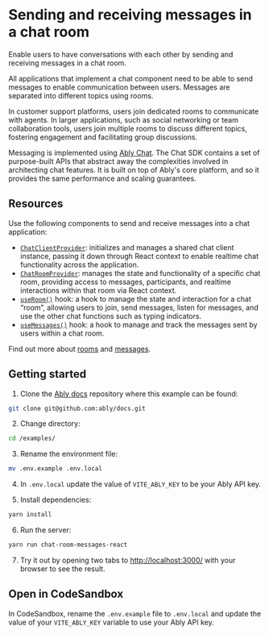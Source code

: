 # Sending and receiving messages in a chat room

Enable users to have conversations with each other by sending and receiving messages in a chat room.

All applications that implement a chat component need to be able to send messages to enable communication between users. Messages are separated into different topics using rooms.

In customer support platforms, users join dedicated rooms to communicate with agents. In larger applications, such as social networking or team collaboration tools, users join multiple rooms to discuss different topics, fostering engagement and facilitating group discussions.

Messaging is implemented using [Ably Chat](/docs/products/chat). The Chat SDK contains a set of purpose-built APIs that abstract away the complexities involved in architecting chat features. It is built on top of Ably's core platform, and so it provides the same performance and scaling guarantees.

## Resources

Use the following components to send and receive messages into a chat application:

- [`ChatClientProvider`](/docs/chat/setup?lang=react#instantiate): initializes and manages a shared chat client instance, passing it down through React context to enable realtime chat functionality across the application.
- [`ChatRoomProvider`](/docs/chat/rooms?lang=react#create): manages the state and functionality of a specific chat room, providing access to messages, participants, and realtime interactions within that room via React context.
- [`useRoom()`](/docs/chat/rooms?lang=react#create) hook: a hook to manage the state and interaction for a chat “room”, allowing users to join, send messages, listen for messages, and use the other chat functions such as typing indicators.
- [`useMessages()`](/docs/chat/rooms/messages?lang=react#subscribe) hook: a hook to manage and track the messages sent by users within a chat room.

Find out more about [rooms](/docs/chat/rooms?lang=react) and [messages](/docs/chat/rooms/messages?lang=react).

## Getting started

1. Clone the [Ably docs](https://github.com/ably/docs) repository where this example can be found:

  ```sh
  git clone git@github.com:ably/docs.git
  ```

2. Change directory:

  ```sh
  cd /examples/
  ```

3. Rename the environment file:

  ```sh
  mv .env.example .env.local
  ```

4. In `.env.local` update the value of `VITE_ABLY_KEY` to be your Ably API key.

5. Install dependencies:

  ```sh
  yarn install
  ```

6. Run the server:

  ```sh
  yarn run chat-room-messages-react
  ```

7. Try it out by opening two tabs to [http://localhost:3000/](http://localhost:3000/) with your browser to see the result.

## Open in CodeSandbox

In CodeSandbox, rename the `.env.example` file to `.env.local` and update the value of your `VITE_ABLY_KEY` variable to use your Ably API key.
